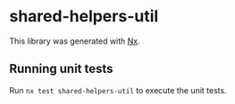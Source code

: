 # shared-helpers-util

This library was generated with [Nx](https://nx.dev).

## Running unit tests

Run `nx test shared-helpers-util` to execute the unit tests.
